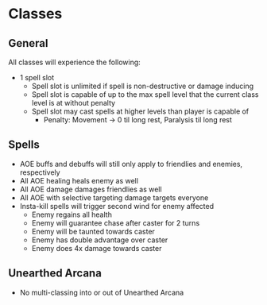 # Classes

## General

All classes will experience the following:
* 1 spell slot
    * Spell slot is unlimited if spell is non-destructive or damage inducing
    * Spell slot is capable of up to the max spell level that the current class level is at without penalty
    * Spell slot may cast spells at higher levels than player is capable of 
      * Penalty: Movement -> 0 til long rest, Paralysis til long rest

## Spells
* AOE buffs and debuffs will still only apply to friendlies and enemies, respectively
* All AOE healing heals enemy as well
* All AOE damage damages friendlies as well
* All AOE with selective targeting damage targets everyone
* Insta-kill spells will trigger second wind for enemy affected
  * Enemy regains all health
  * Enemy will guarantee chase after caster for 2 turns
  * Enemy will be taunted towards caster
  * Enemy has double advantage over caster
  * Enemy does 4x damage towards caster

## Unearthed Arcana
* No multi-classing into or out of Unearthed Arcana